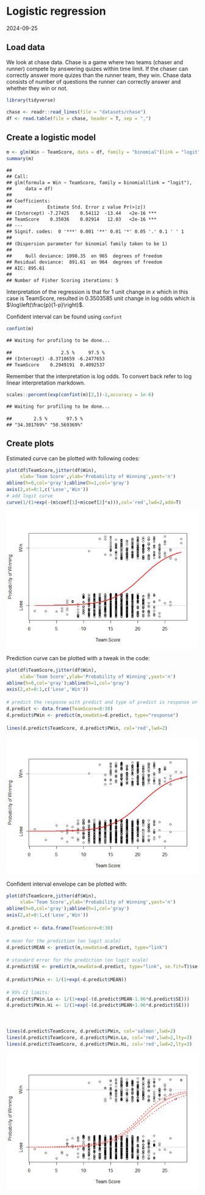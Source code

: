 Logistic regression
================
2024-09-25

## Load data

We look at chase data. Chase is a game where two teams (chaser and
runner) compete by answering quizes within time limit. If the chaser can
correctly answer more quizes than the runner team, they win. Chase data
consists of number of questions the runner can correctly answer and
whether they win or not.

``` r
library(tidyverse)
```

``` r
chase <- readr::read_lines(file = "datasets/chase")
df <- read.table(file = chase, header = T, sep = ",")
```

## Create a logistic model

``` r
m <- glm(Win ~ TeamScore, data = df, family = "binomial"(link = "logit"))
summary(m)
```

    ## 
    ## Call:
    ## glm(formula = Win ~ TeamScore, family = binomial(link = "logit"), 
    ##     data = df)
    ## 
    ## Coefficients:
    ##             Estimate Std. Error z value Pr(>|z|)    
    ## (Intercept) -7.27425    0.54112  -13.44   <2e-16 ***
    ## TeamScore    0.35036    0.02914   12.03   <2e-16 ***
    ## ---
    ## Signif. codes:  0 '***' 0.001 '**' 0.01 '*' 0.05 '.' 0.1 ' ' 1
    ## 
    ## (Dispersion parameter for binomial family taken to be 1)
    ## 
    ##     Null deviance: 1098.35  on 965  degrees of freedom
    ## Residual deviance:  891.61  on 964  degrees of freedom
    ## AIC: 895.61
    ## 
    ## Number of Fisher Scoring iterations: 5

Interpretation of the regression is that for 1 unit change in $x$ which
in this case is TeamScore, resulted in 0.3503585 unit change in log odds
which is $\log\left(\frac{p}{1-p}\right)$.

Confident interval can be found using `confint`

``` r
confint(m)
```

    ## Waiting for profiling to be done...

    ##                  2.5 %     97.5 %
    ## (Intercept) -8.3710659 -6.2477653
    ## TeamScore    0.2949191  0.4092537

Remember that the interpretation is log odds. To convert back refer to
log linear interpretation markdown.

``` r
scales::percent(exp(confint(m)[2,])-1,accuracy = 1e-6)
```

    ## Waiting for profiling to be done...

    ##        2.5 %       97.5 % 
    ## "34.301769%" "50.569369%"

## Create plots

Estimated curve can be plotted with following codes:

``` r
plot(df$TeamScore,jitter(df$Win),
     xlab='Team Score',ylab='Probability of Winning',yaxt='n')
abline(h=0,col='gray');abline(h=1,col='gray')
axis(2,at=0:1,c('Lose','Win'))
# add logit curve
curve(1/(1+exp(-(m$coef[1]+m$coef[2]*x))),col='red',lwd=2,add=T)
```

![](logistic-regression_files/unnamed-chunk-3-1.png)<!-- -->

Prediction curve can be plotted with a tweak in the code:

``` r
plot(df$TeamScore,jitter(df$Win),
     xlab='Team Score',ylab='Probability of Winning',yaxt='n')
abline(h=0,col='gray');abline(h=1,col='gray')
axis(2,at=0:1,c('Lose','Win'))

# predict the response with predict and type of predict is response or predict will return the probability
d.predict <- data.frame(TeamScore=0:30)
d.predict$PWin <- predict(m,newdata=d.predict, type="response")

lines(d.predict$TeamScore, d.predict$PWin, col='red',lwd=2)
```

![](logistic-regression_files/unnamed-chunk-4-1.png)<!-- -->

Confident interval envelope can be plotted with:

``` r
plot(df$TeamScore,jitter(df$Win),
     xlab='Team Score',ylab='Probability of Winning',yaxt='n')
abline(h=0,col='gray');abline(h=1,col='gray')
axis(2,at=0:1,c('Lose','Win'))

d.predict <- data.frame(TeamScore=0:30)

# mean for the prediction (on logit scale)
d.predict$MEAN <- predict(m,newdata=d.predict, type="link")

# standard error for the prediction (on logit scale)
d.predict$SE <- predict(m,newdata=d.predict, type="link", se.fit=T)$se.fit

d.predict$PWin <- 1/(1+exp(-d.predict$MEAN))

# 95% CI limits:
d.predict$PWin.Lo <- 1/(1+exp(-(d.predict$MEAN-1.96*d.predict$SE)))
d.predict$PWin.Hi <- 1/(1+exp(-(d.predict$MEAN+1.96*d.predict$SE)))



lines(d.predict$TeamScore, d.predict$PWin, col='salmon',lwd=2)
lines(d.predict$TeamScore, d.predict$PWin.Lo, col='red',lwd=2,lty=3)
lines(d.predict$TeamScore, d.predict$PWin.Hi, col='red',lwd=2,lty=3)
```

![](logistic-regression_files/unnamed-chunk-5-1.png)<!-- -->
